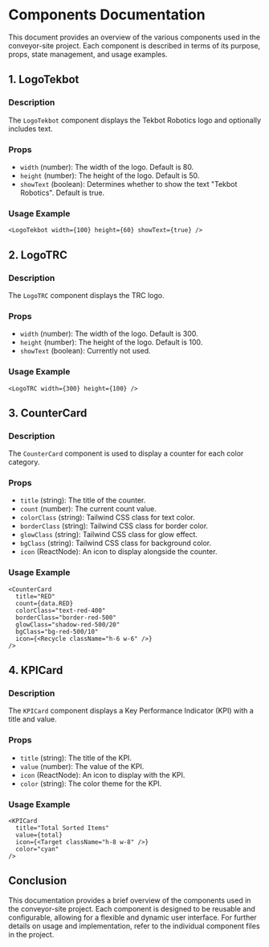 # Components Documentation

This document provides an overview of the various components used in the conveyor-site project. Each component is described in terms of its purpose, props, state management, and usage examples.

## 1. LogoTekbot

### Description
The `LogoTekbot` component displays the Tekbot Robotics logo and optionally includes text.

### Props
- `width` (number): The width of the logo. Default is 80.
- `height` (number): The height of the logo. Default is 50.
- `showText` (boolean): Determines whether to show the text "Tekbot Robotics". Default is true.

### Usage Example
```tsx
<LogoTekbot width={100} height={60} showText={true} />
```

## 2. LogoTRC

### Description
The `LogoTRC` component displays the TRC logo.

### Props
- `width` (number): The width of the logo. Default is 300.
- `height` (number): The height of the logo. Default is 100.
- `showText` (boolean): Currently not used.

### Usage Example
```tsx
<LogoTRC width={300} height={100} />
```

## 3. CounterCard

### Description
The `CounterCard` component is used to display a counter for each color category.

### Props
- `title` (string): The title of the counter.
- `count` (number): The current count value.
- `colorClass` (string): Tailwind CSS class for text color.
- `borderClass` (string): Tailwind CSS class for border color.
- `glowClass` (string): Tailwind CSS class for glow effect.
- `bgClass` (string): Tailwind CSS class for background color.
- `icon` (ReactNode): An icon to display alongside the counter.

### Usage Example
```tsx
<CounterCard
  title="RED"
  count={data.RED}
  colorClass="text-red-400"
  borderClass="border-red-500"
  glowClass="shadow-red-500/20"
  bgClass="bg-red-500/10"
  icon={<Recycle className="h-6 w-6" />}
/>
```

## 4. KPICard

### Description
The `KPICard` component displays a Key Performance Indicator (KPI) with a title and value.

### Props
- `title` (string): The title of the KPI.
- `value` (number): The value of the KPI.
- `icon` (ReactNode): An icon to display with the KPI.
- `color` (string): The color theme for the KPI.

### Usage Example
```tsx
<KPICard
  title="Total Sorted Items"
  value={total}
  icon={<Target className="h-8 w-8" />}
  color="cyan"
/>
```

## Conclusion

This documentation provides a brief overview of the components used in the conveyor-site project. Each component is designed to be reusable and configurable, allowing for a flexible and dynamic user interface. For further details on usage and implementation, refer to the individual component files in the project.

